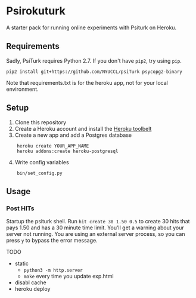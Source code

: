 # Psirokuturk

A starter pack for running online experiments with Psiturk on Heroku.

## Requirements

Sadly, PsiTurk requires Python 2.7. If you don't have `pip2`, try using `pip`.

    pip2 install git+https://github.com/NYUCCL/psiTurk psycopg2-binary

Note that requirements.txt is for the heroku app, not for your local environment.

## Setup

1. Clone this repository
2. Create a Heroku account and install the [Heroku toolbelt](https://toolbelt.heroku.com/)
3. Create a new app and add a Postgres database
```
    heroku create YOUR_APP_NAME
    heroku addons:create heroku-postgresql
```
4. Write config variables
```
    bin/set_config.py
```

## Usage

### Post HITs

Startup the psiturk shell. Run `hit create 30 1.50 0.5` to create 30 hits that pays 1.50 and has a 30 minute time limit. You'll get a warning about your server not running. You are using an external server process, so you can press `y` to bypass the error message.


TODO 
- static
    - `python3 -m http.server`
    - `make` every time you update exp.html
- disabl cache
- heroku deploy